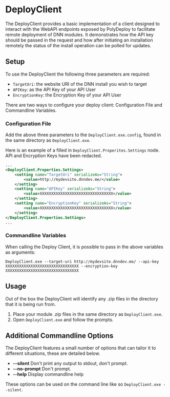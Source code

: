 # DeployClient
The DeployClient provides a basic implementation of a client designed to interact with the WebAPI endpoints exposed by PolyDeploy to facilitate remote deployment of DNN modules. It demonstrates how the API key should be passed in the request and how after initiating an installation remotely the status of the install operation can be polled for updates.

## Setup
To use the DeployClient the following three parameters are required:
- `TargetUri`: the website URI of the DNN install you wish to target
- `APIKey`: as the API Key of your API User
- `EncryptionKey`: the Encryption Key of your API User

There are two ways to configure your deploy client: Configuration File and Commandline Variables.

### Configuration File
Add the above three parameters to the `DeployClient.exe.config`, found in the same directory as `DeployClient.exe`.

Here is an example of a filled in `DeployClient.Properites.Settings` node. API and Encryption Keys have been redacted.

```xml
...
<DeployClient.Properties.Settings>
    <setting name="TargetUri" serializeAs="String">
        <value>http://mydevsite.dnndev.me/</value>
    </setting>
    <setting name="APIKey" serializeAs="String">
        <value>XXXXXXXXXXXXXXXXXXXXXXXXXXXXXXXX</value>
    </setting>
    <setting name="EncryptionKey" serializeAs="String">
        <value>XXXXXXXXXXXXXXXXXXXXXXXXXXXXXXXX</value>
    </setting>
</DeployClient.Properties.Settings>
...
```

### Commandline Variables
When calling the Deploy Client, it is possible to pass in the above variables as arguments:
```
DeployClient.exe --target-uri http://mydevsite.dnndev.me/ --api-key XXXXXXXXXXXXXXXXXXXXXXXXXXXXXXXX --encryption-key XXXXXXXXXXXXXXXXXXXXXXXXXXXXXXXX
```

## Usage
Out of the box the DeployClient will identify any .zip files in the directory that it is being run from.

1. Place your module .zip files in the same directory as `DeployClient.exe`.
2. Open `DeployClient.exe` and follow the prompts.

## Additional Commandline Options
The DeployClient features a small number of options that can tailor it to different situations, these are detailed below.

- __--silent__ Don't print any output to stdout, don't prompt.
- __--no-prompt__ Don't prompt.
- __--help__ Display commandline help

These options can be used on the command line like so `DeployClient.exe --silent`.
